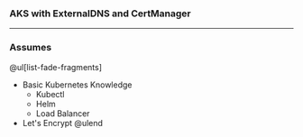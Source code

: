### AKS with ExternalDNS and CertManager

---

### Assumes

@ul[list-fade-fragments]
- Basic Kubernetes Knowledge
    - Kubectl
    - Helm
    - Load Balancer
- Let's Encrypt
@ulend

